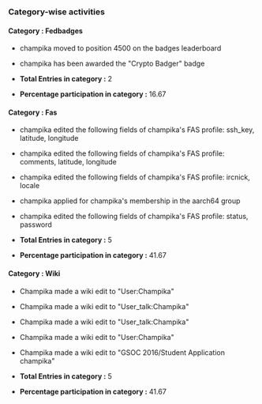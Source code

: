 

### Category-wise activities



#### Category : Fedbadges
* champika moved to position 4500 on the badges leaderboard
* champika has been awarded the "Crypto Badger" badge

* **Total Entries in category :** 2

* **Percentage participation in category :** 16.67


#### Category : Fas
* champika edited the following fields of champika's FAS profile:  ssh_key, latitude, longitude
* champika edited the following fields of champika's FAS profile:  comments, latitude, longitude
* champika edited the following fields of champika's FAS profile:  ircnick, locale
* champika applied for champika's membership in the aarch64 group
* champika edited the following fields of champika's FAS profile:  status, password

* **Total Entries in category :** 5

* **Percentage participation in category :** 41.67


#### Category : Wiki
* Champika made a wiki edit to "User:Champika"
* Champika made a wiki edit to "User_talk:Champika"
* Champika made a wiki edit to "User_talk:Champika"
* Champika made a wiki edit to "User:Champika"
* Champika made a wiki edit to "GSOC 2016/Student Application champika"

* **Total Entries in category :** 5

* **Percentage participation in category :** 41.67
